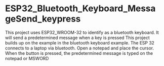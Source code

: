 # ESP32_Bluetooth_Keyboard_MessageSend_keypress
This project uses ESP32_WROOM-32 to identify as a bluetooth keyboard. It will send a predetermined message when a key is pressed
This project builds up on the example in the bluetooth keyboard example. 
The ESP 32 connects to a laptop via bluetooth. Open a notepad and place the cursor. When the button is pressed, the predetermined message is typed on the notepad or MSWORD 
